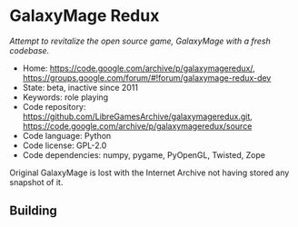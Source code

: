 # GalaxyMage Redux

_Attempt to revitalize the open source game, GalaxyMage with a fresh codebase._

- Home: https://code.google.com/archive/p/galaxymageredux/, https://groups.google.com/forum/#!forum/galaxymage-redux-dev
- State: beta, inactive since 2011
- Keywords: role playing
- Code repository: https://github.com/LibreGamesArchive/galaxymageredux.git, https://code.google.com/archive/p/galaxymageredux/source
- Code language: Python
- Code license: GPL-2.0
- Code dependencies: numpy, pygame, PyOpenGL, Twisted, Zope

Original GalaxyMage is lost with the Internet Archive not having stored any snapshot of it.

## Building

